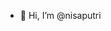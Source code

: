 - 👋 Hi, I’m @nisaputri


<!---
nisaputri/nisaputri is a ✨ special ✨ repository because its `README.md` (this file) appears on your GitHub profile.
You can click the Preview link to take a look at your changes.
--->
